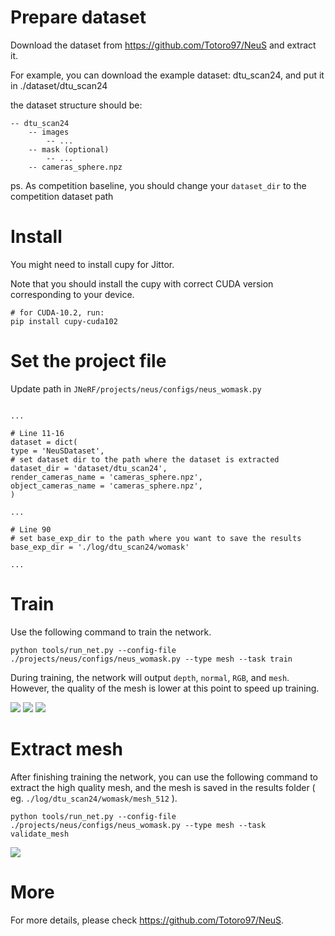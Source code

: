 # Prepare dataset

Download the dataset from https://github.com/Totoro97/NeuS and extract it.

For example, you can download the example dataset: dtu_scan24, and put it in ./dataset/dtu_scan24

the dataset structure should be: 

```
-- dtu_scan24
    -- images
        -- ...
    -- mask (optional)
        -- ...
    -- cameras_sphere.npz
```


ps. As competition baseline, you should change your `dataset_dir` to the competition dataset path

# Install

You might need to install cupy for Jittor. 

Note that you should install the cupy with correct CUDA version corresponding to your device. 

```
# for CUDA-10.2, run: 
pip install cupy-cuda102
```

# Set the project file

Update path in `JNeRF/projects/neus/configs/neus_womask.py`

```

...

# Line 11-16
dataset = dict(
type = 'NeuSDataset',
# set dataset dir to the path where the dataset is extracted
dataset_dir = 'dataset/dtu_scan24',
render_cameras_name = 'cameras_sphere.npz',
object_cameras_name = 'cameras_sphere.npz',
)

...

# Line 90
# set base_exp_dir to the path where you want to save the results
base_exp_dir = './log/dtu_scan24/womask'

...

```


# Train

Use the following command to train the network.
```
python tools/run_net.py --config-file ./projects/neus/configs/neus_womask.py --type mesh --task train
```

During training, the network will output `depth`, `normal`, `RGB`, and `mesh`. However, the quality of the mesh is lower at this point to speed up training.

![](./fig/depth.png)
![](./fig/normal.png)
![](./fig/rgb.png)

# Extract mesh

After finishing training the network, you can use the following command to extract the high quality mesh, and the mesh is saved in the results folder ( eg. `./log/dtu_scan24/womask/mesh_512` ).
```
python tools/run_net.py --config-file ./projects/neus/configs/neus_womask.py --type mesh --task validate_mesh
```

![](./fig/mesh.png)

# More

For more details, please check https://github.com/Totoro97/NeuS.
